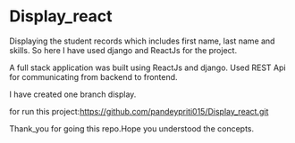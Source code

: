 # Display_react

Displaying the student records which includes first name, last name and skills. So here I have used django and ReactJs for the project.

A full stack application was built using ReactJs and django. Used REST Api for communicating from backend to frontend.

I have created one branch display.

for run this project:https://github.com/pandeypriti015/Display_react.git

Thank_you for going this repo.Hope you understood the concepts.
